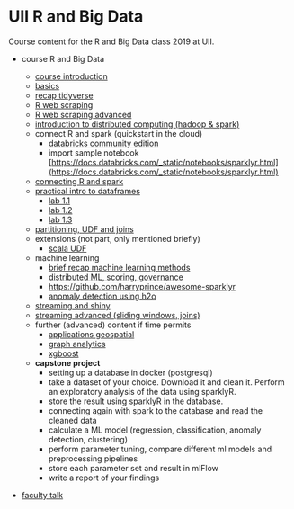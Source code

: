 # UII R and Big Data

Course content for the R and Big Data class 2019 at UII.

- course R and Big Data
	- [course introduction](https://docs.google.com/presentation/d/1Janow5MBlnGeDYByCfscHlnpRBeZad_F7ZpRWOiCjRM/edit?usp=sharing)
	- [basics](https://docs.google.com/presentation/d/1OVm1juqVPJbD7y_Ge3jyowmomvgMASbO1wT-caJrMrA/edit?usp=sharing)
	- [recap tidyverse](course-content/recap-3tidyverse_intro.Rmd)
	- [R web scraping](course-content/r-webscraping.Rmd)
	- [R web scraping advanced](course-content/r-webscraping-advanced.Rmd)
	- [introduction to distributed computing (hadoop & spark)](https://docs.google.com/presentation/d/1jDdSITm5Rlf3Dnb1FpFlY84MG9i0hWJNRwrrlAlBBT0/edit?usp=sharing)
	- connect R and spark (quickstart in the cloud)
	  - [databricks community edition](https://community.cloud.databricks.com)
	  - import sample notebook [https://docs.databricks.com/_static/notebooks/sparklyr.html](https://docs.databricks.com/_static/notebooks/sparklyr.html)
	- [connecting R and spark](course-content/0_connectingRandSpark.Rmd)
	- [practical intro to dataframes](course-content/1_dataframes_intro.Rmd)
	  - [lab 1.1](course-content/1_lab1.Rmd)
	  - [lab 1.2](course-content/1_lab2.Rmd)
	  - [lab 1.3](course-content/1_lab3.Rmd)
	- [partitioning, UDF and joins](course-content/2_dataframes_partition_join_udf.Rmd)
	- extensions (not part, only mentioned briefly)
	  - [scala UDF](course-content/3_scala_udf.Rmd)
	- machine learning
	  - [brief recap machine learning methods](todo)
	  - [distributed ML, scoring, governance](course-content/4_machine_learning.Rmd)
	  - https://github.com/harryprince/awesome-sparklyr
	  - [anomaly detection using h2o](course-content/4.1_anomaly_detection.Rmd)
	- [streaming and shiny](course-content/6_streaming_shiny.Rmd)
	- [streaming advanced (sliding windows, joins)](course-content/7_streaming_advanced.Rmd)
	- further (advanced) content if time permits
	  - [applications geospatial](course-content/5_applications_geospatial.Rmd)
	  - [graph analytics](course-content/5.2_graph_analytics.Rmd)
	  - [xgboost](course-content/5.3_xgbboost.Rmd)
	- **capstone project**
	  - setting up a database in docker (postgresql)
	  - take a dataset of your choice. Download it and clean it. Perform an exploratory analysis of the data using sparklyR.
	  - store the result using sparklyR in the database.
	  - connecting again with spark to the database and read the cleaned data
	  - calculate a ML model (regression, classification, anomaly detection, clustering)
	  - perform parameter tuning, compare different ml models and preprocessing pipelines
	  - store each parameter set and result in mlFlow
	  - write a report of your findings
	
- [faculty talk](https://docs.google.com/presentation/d/1RBh-fe3DnwvgAzZ4xiovzKrrn811abraUIlJlX3TFms/edit?usp=sharing)

